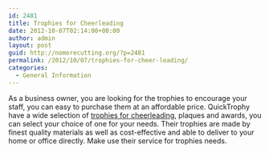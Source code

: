 ```yaml
---
id: 2481
title: Trophies for Cheerleading
date: 2012-10-07T02:14:00+00:00
author: admin
layout: post
guid: http://nomorecutting.org/?p=2481
permalink: /2012/10/07/trophies-for-cheer-leading/
categories:
  - General Information
---
```

As a business owner, you are looking for the trophies to encourage your staff, you can easy to purchase them at an affordable price. QuickTrophy have a wide selection of [trophies for cheerleading](http://www.quicktrophy.com/cheerleading-trophies.php), plaques and awards, you can select your choice of one for your needs. Their trophies are made by finest quality materials as well as cost-effective and able to deliver to your home or office directly. Make use their service for trophies needs.